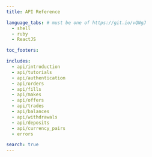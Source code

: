 ```yaml
---
title: API Reference

language_tabs: # must be one of https://git.io/vQNgJ
  - shell
  - ruby
  - ReactJS

toc_footers:

includes:
  - api/introduction
  - api/tutorials
  - api/authentication
  - api/orders
  - api/fills
  - api/makes
  - api/offers
  - api/trades
  - api/balances
  - api/withdrawals
  - api/deposits
  - api/currency_pairs
  - errors

search: true
---
```


